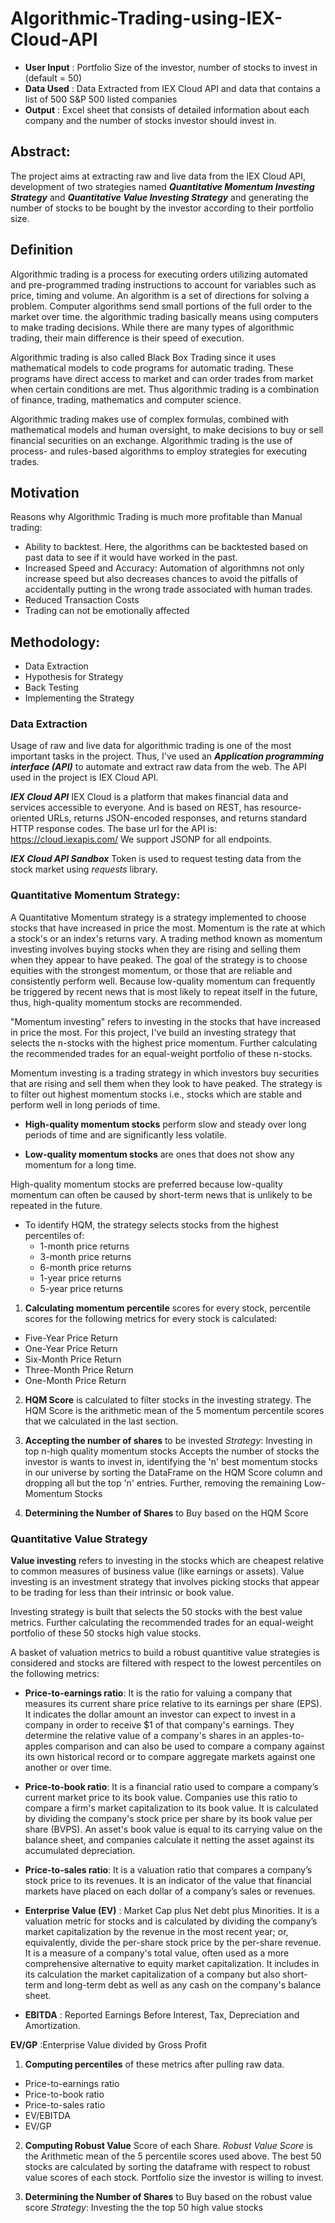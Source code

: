 # Algorithmic-Trading-using-IEX-Cloud-API

- **User Input** : Portfolio Size of the investor, number of stocks to invest in (default = 50)
- **Data Used** : Data Extracted from IEX Cloud API and data that contains a list of 500 S&P 500 listed companies
- **Output** : Excel sheet that consists of detailed information about each company and the number of stocks investor should invest in.

## Abstract:
The project aims at extracting raw and live data from the IEX Cloud API, development of two strategies named **_Quantitative Momentum Investing Strategy_** and **_Quantitative Value Investing Strategy_** and generating the number of stocks to be bought by the investor according to their portfolio size.

## Definition
Algorithmic trading is a process for executing orders utilizing automated and pre-programmed trading instructions to account for variables such as price, timing and volume. An algorithm is a set of directions for solving a problem. Computer algorithms send small portions of the full order to the market over time.
the algorithmic trading basically means using computers to make trading decisions. While there are many types of algorithmic trading, their main difference is their speed of execution.

Algorithmic trading is also called Black Box Trading since it uses mathematical models to code programs for automatic trading. These programs have direct access to market and can order trades from market when certain conditions are met. Thus algorithmic trading is a combination of finance, trading, mathematics and computer science. 

Algorithmic trading makes use of complex formulas, combined with mathematical models and human oversight, to make decisions to buy or sell financial securities on an exchange. Algorithmic trading is the use of process- and rules-based algorithms to employ strategies for executing trades.

## Motivation
Reasons why Algorithmic Trading is much more profitable than Manual trading:

* Ability to backtest. Here, the algorithms can be backtested based on past data to see if it would have worked in the past. 
* Increased Speed and Accuracy: Automation of algorithmns not only increase speed but also decreases chances to avoid the pitfalls of accidentally putting in the wrong trade associated with human trades.
* Reduced Transaction Costs
* Trading can not be emotionally affected

## Methodology:
* Data Extraction
* Hypothesis for Strategy
* Back Testing
* Implementing the Strategy

### Data Extraction
Usage of raw and live data for algorithmic trading is one of the most important tasks in the project. 
Thus, I've used an _**Application programming interface (API)**_ to automate and extract raw data from the web. The API used in the project is IEX Cloud API.

***IEX Cloud API*** IEX Cloud is a platform that makes financial data and services accessible to everyone. And is based on REST, has resource-oriented URLs, returns JSON-encoded responses, and returns standard HTTP response codes. The base url for the API is: https://cloud.iexapis.com/ We support JSONP for all endpoints.

***IEX Cloud API Sandbox*** Token is used to request testing data from the stock market using _requests_ library.

### Quantitative Momentum Strategy:
A Quantitative Momentum strategy is a strategy implemented to choose stocks that have increased in price the most. 
Momentum is the rate at which a stock's or an index's returns vary. A trading method known as momentum investing involves buying stocks when they are rising and selling them when they appear to have peaked. The goal of the strategy is to choose equities with the strongest momentum, or those that are reliable and consistently perform well. Because low-quality momentum can frequently be triggered by recent news that is  most likely to repeat itself in the future, thus, high-quality momentum stocks are recommended.

"Momentum investing" refers to investing in the stocks that have increased in price the most.
For this project, I've build an investing strategy that selects the n-stocks with the highest price momentum. Further calculating the recommended trades for an equal-weight portfolio of these n-stocks.

Momentum investing is a trading strategy in which investors buy securities that are rising and sell them when they look to have peaked. The strategy is to filter out highest momentum stocks i.e., stocks which are stable and perform well in long periods of time.

* **High-quality momentum stocks** perform slow and steady over long periods of time and are significantly less volatile.

* **Low-quality momentum stocks** are ones that does not show any momentum for a long time.

High-quality momentum stocks are  preferred because low-quality momentum can often be caused by short-term news that is unlikely to be repeated in the future.

* To identify HQM, the strategy selects stocks from the highest percentiles of:
  * 1-month price returns
  * 3-month price returns
  * 6-month price returns
  * 1-year price returns
  * 5-year price returns

1. **Calculating momentum percentile** scores for every stock, percentile scores for the following metrics for every stock is calculated:
  * Five-Year Price Return
  * One-Year Price Return
  * Six-Month Price Return
  * Three-Month Price Return
  * One-Month Price Return

2. **HQM Score** is calculated to filter stocks in the investing strategy.
The HQM Score is the arithmetic mean of the 5 momentum percentile scores that we calculated in the last section.

3. **Accepting the number of shares** to be invested
_Strategy_: Investing in top n-high quality momentum stocks
Accepts the number of stocks the investor is wants to invest in, identifying the 'n' best momentum stocks in our universe by sorting the DataFrame on the HQM Score column and dropping all but the top 'n' entries.
Further, removing the remaining Low-Momentum Stocks

4.  **Determining the Number of Shares** to Buy based on the HQM Score

### Quantitative Value Strategy
**Value investing** refers to investing in the stocks which are cheapest relative to common measures of business value (like earnings or assets).
Value investing is an investment strategy that involves picking stocks that appear to be trading for less than their intrinsic or book value.

Investing strategy is built that selects the 50 stocks with the best value metrics. Further calculating the recommended trades for an equal-weight portfolio of these 50 stocks high value stocks.

A basket of valuation metrics to build a robust quantitive value strategies is considered and stocks are filtered with respect to the lowest percentiles on the following metrics:

* **Price-to-earnings ratio**: It is the ratio for valuing a company that measures its current share price relative to its earnings per share (EPS). It indicates the dollar amount an investor can expect to invest in a company in order to receive $1 of that company's earnings. They determine the relative value of a company's shares in an apples-to-apples comparison and can also be used to compare a company against its own historical record or to compare aggregate markets against one another or over time.

* **Price-to-book ratio**: It is a financial ratio used to compare a company’s current market price to its book value. Companies use this ratio to compare a firm's market capitalization to its book value. It is calculated by dividing the company's stock price per share by its book value per share (BVPS). An asset's book value is equal to its carrying value on the balance sheet, and companies calculate it netting the asset against its accumulated depreciation.

* **Price-to-sales ratio**: It is a valuation ratio that compares a company’s stock price to its revenues. It is an indicator of the value that financial markets have placed on each dollar of a company’s sales or revenues.

* **Enterprise Value (EV)** : Market Cap plus Net debt plus Minorities.
It is a valuation metric for stocks and is calculated by dividing the company’s market capitalization by the revenue in the most recent year; or, equivalently, divide the per-share stock price by the per-share revenue. It is a measure of a company's total value, often used as a more comprehensive alternative to equity market capitalization. It includes in its calculation the market capitalization of a company but also short-term and long-term debt as well as any cash on the company's balance sheet.

* **EBITDA** : Reported Earnings Before Interest, Tax, Depreciation and Amortization.

 **EV/GP** :Enterprise Value divided by Gross Profit

1. **Computing percentiles** of these metrics after pulling raw data.
  * Price-to-earnings ratio
  * Price-to-book ratio
  * Price-to-sales ratio
  * EV/EBITDA
  * EV/GP

2. **Computing Robust Value** Score of each Share.
_Robust Value Score_ is the Arithmetic mean of the 5 percentile scores used above. The best 50 stocks are calculated by sorting the dataframe with respect to robust value scores of each stock. Portfolio size the investor is willing to invest.

3. **Determining the Number of Shares** to Buy based on the robust value score
_Strategy_: Investing the the top 50 high value stocks
